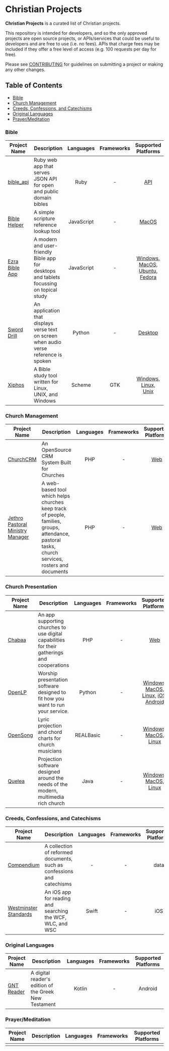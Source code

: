 # Christian Projects

**Christian Projects** is a curated list of Christian projects.

This repository is intended for developers, and so the only approved projects are open source projects, or APIs/services that could be useful to developers and are free to use (i.e. no fees). APIs that charge fees may be included if they offer a free level of access (e.g. 100 requests per day for free).

Please see [CONTRIBUTING](CONTRIBUTING.md) for guidelines on submitting a project or making any other changes.

## Table of Contents

- [Bible](#bible)
- [Church Management](#church-management)
- [Creeds, Confessions, and Catechisms](#creeds-confessions-and-catechisms)
- [Original Languages](#original-languages)
- [Prayer/Meditation](#prayermeditation)

### Bible

Project Name | Description | Languages | Frameworks | Supported Platforms
--- | --- | :-: | :-: | :-:
[bible_api](https://github.com/seven1m/bible_api) | Ruby web app that serves JSON API for open and public domain bibles | Ruby | - | [API](https://bible-api.com/)
[Bible Helper](https://github.com/genu/bible-helper) | A simple scripture reference lookup tool | JavaScript | - | [MacOS](https://github.com/genu/bible-helper/releases)
[Ezra Bible App](https://github.com/ezra-bible-app/ezra-bible-app) | A modern and user-friendly Bible app for desktops and tablets focussing on topical study | JavaScript | - | [Windows, MacOS, Ubuntu, Fedora](https://github.com/ezra-bible-app/ezra-bible-app/releases)
[Sword Drill](https://github.com/meichthys/sword_drill) | An application that displays verse text on screen when audio verse reference is spoken | Python | - | [Desktop](https://github.com/meichthys/sword_drill/releases)
[Xiphos](https://github.com/crosswire/xiphos) | A Bible study tool written for Linux, UNIX, and Windows | Scheme | GTK | [Windows, Linux, Unix](https://xiphos.org/download/)

### Church Management

Project Name | Description | Languages | Frameworks | Supported Platforms
--- | --- | :-: | :-: | :-:
[ChurchCRM](https://github.com/ChurchCRM/CRM) | An OpenSource CRM System Built for Churches | PHP | - | [Web](https://churchcrm.io/)
[Jethro Pastoral Ministry Manager](https://github.com/tbar0970/jethro-pmm) | A web-based tool which helps churches keep track of people, families, groups, attendance, pastoral tasks, church services, rosters and documents | PHP | - | [Web](https://github.com/tbar0970/jethro-pmm#download-and-install)

### Church Presentation

Project Name | Description | Languages | Frameworks | Supported Platforms
--- | --- | :-: | :-: | :-:
[Chabaa](https://github.com/dioniswe/chabaa) | An app supporting churches to use digital capabilities for their gatherings and cooperations | PHP | - | [Web](https://github.com/dioniswe/chabaa#installation)
[OpenLP](https://gitlab.com/openlp) | Worship presentation software designed to fit how you want to run your service. | Python | - | [Windows, MacOS, Linux,](https://openlp.org/) [iOS,](https://apps.apple.com/us/app/openlp-remote/id1096218725) [Android](https://play.google.com/store/apps/details?id=org.openlp.android2)
[OpenSong](https://sourceforge.net/projects/opensong/) | Lyric projection and chord charts for church musicians | REALBasic | - | [Windows, MacOS, Linux](https://sourceforge.net/projects/opensong/files/latest/download)
[Quelea](https://github.com/quelea-projection/Quelea) | Projection software designed around the needs of the modern, multimedia rich church | Java | - | [Windows, MacOS, Linux](https://github.com/quelea-projection/Quelea/releases)

### Creeds, Confessions, and Catechisms

Project Name | Description | Languages | Frameworks | Supported Platforms
--- | --- | :-: | :-: | :-:
[Compendium](https://github.com/reformed-standards/compendium) | A collection of reformed documents, such as confessions and catechisms | - | - | data
[Westminster Standards](https://github.com/mattrob33/westminster-ios) | An iOS app for reading and searching the WCF, WLC, and WSC | Swift | - | iOS

### Original Languages

Project Name | Description | Languages | Frameworks | Supported Platforms
--- | --- | :-: | :-: | :-:
[GNT Reader](https://github.com/mattrob33/sblgnt-reader) | A digital reader's edition of the Greek New Testament | Kotlin | - | Android

### Prayer/Meditation

Project Name | Description | Languages | Frameworks | Supported Platforms
--- | --- | :-: | :-: | :-:
 |  |  |  |
